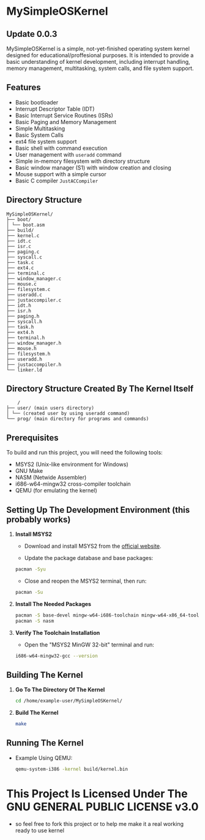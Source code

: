 # MySimpleOSKernel

## Update 0.0.3

MySimpleOSKernel is a simple, not-yet-finished operating system kernel designed for educational/proffesional purposes. It is intended to provide a basic understanding of kernel development, including interrupt handling, memory management, multitasking, system calls, and file system support.

## Features

- Basic bootloader
- Interrupt Descriptor Table (IDT)
- Basic Interrupt Service Routines (ISRs)
- Basic Paging and Memory Management
- Simple Multitasking
- Basic System Calls
- ext4 file system support
- Basic shell with command execution
- User management with `useradd` command
- Simple in-memory filesystem with directory structure
- Basic window manager (S1) with window creation and closing
- Mouse support with a simple cursor
- Basic C compiler `JustACCompiler`

## Directory Structure
```
MySimpleOSKernel/
├── boot/
│ └── boot.asm
├── build/
├── kernel.c
├── idt.c
├── isr.c
├── paging.c
├── syscall.c
├── task.c
├── ext4.c
├── terminal.c
├── window_manager.c
├── mouse.c
├── filesystem.c
├── useradd.c
├── justaccompiler.c
├── idt.h
├── isr.h
├── paging.h
├── syscall.h
├── task.h
├── ext4.h
├── terminal.h
├── window_manager.h
├── mouse.h
├── filesystem.h
├── useradd.h
├── justaccompiler.h
└── linker.ld
```
## Directory Structure Created By The Kernel Itself
```
    /
├── user/ (main users directory)
│ └── (created user by using useradd command)
└── prog/ (main directory for programs and commands)
```

## Prerequisites

To build and run this project, you will need the following tools:

- MSYS2 (Unix-like environment for Windows)
- GNU Make
- NASM (Netwide Assembler)
- i686-w64-mingw32 cross-compiler toolchain
- QEMU (for emulating the kernel)

## Setting Up The Development Environment (this probably works)

1. **Install MSYS2**

    - Download and install MSYS2 from the [official website](https://www.msys2.org/).

    - Update the package database and base packages:
    ```sh
    pacman -Syu
    ```

    - Close and reopen the MSYS2 terminal, then run:
    ```sh
    pacman -Su
    ```

2. **Install The Needed Packages**
    ```sh
    pacman -S base-devel mingw-w64-i686-toolchain mingw-w64-x86_64-toolchain
    pacman -S nasm
    ```

3. **Verify The Toolchain Installation**
    - Open the "MSYS2 MinGW 32-bit" terminal and run:
    ```sh
    i686-w64-mingw32-gcc --version
    ```

## Building The Kernel

1. **Go To The Directory Of The Kernel**
    ```sh
    cd /home/example-user/MySimpleOSKernel/
    ```

2. **Build The Kernel**
    ```sh
    make
    ```

## Running The Kernel

- Example Using QEMU:
    ```sh
    qemu-system-i386 -kernel build/kernel.bin
    ```

# This Project Is Licensed Under The GNU GENERAL PUBLIC LICENSE v3.0
- so feel free to fork this project or to help me make it a real working ready to use kernel
